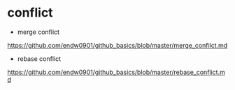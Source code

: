 # conflict

- merge conflict

https://github.com/endw0901/github_basics/blob/master/merge_confilct.md


- rebase conflict

https://github.com/endw0901/github_basics/blob/master/rebase_conflict.md
